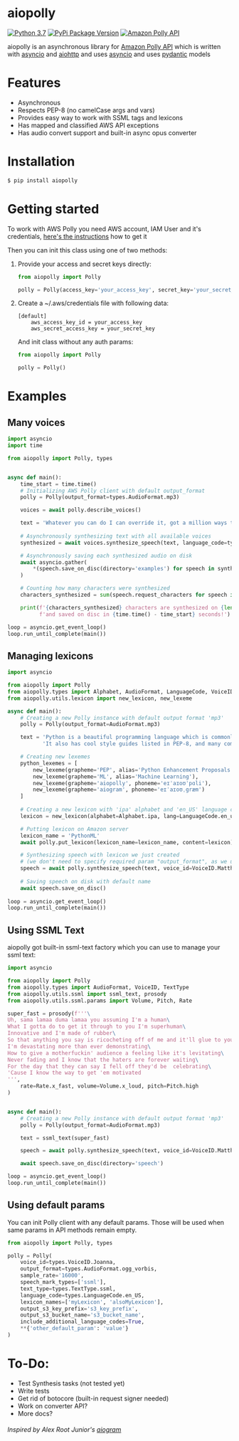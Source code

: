 # aiopolly
[![Python 3.7](https://img.shields.io/badge/Python%203.7-blue.svg)](https://python.org) 
[![PyPi Package Version](https://img.shields.io/pypi/v/aiopolly.svg)](https://pypi.python.org/pypi/aiopolly)
[![Amazon Polly API](https://img.shields.io/badge/-Amazon%20Polly%20API-orange.svg?logo=amazon&labelColor=gray)](https://docs.aws.amazon.com/en_us/polly/latest/dg/what-is.html)

aiopolly is an asynchronous library for [Amazon Polly API](https://docs.aws.amazon.com/en_us/polly/latest/dg/API_Reference.html) which is written with [asyncio](https://docs.python.org/3/library/asyncio.html) and [aiohttp](https://github.com/aio-libs/aiohttp) and uses [asyncio](https://docs.python.org/3/library/asyncio.html) and uses [pydantic](https://github.com/samuelcolvin/pydantic) models
 
# Features
- Asynchronous
- Respects PEP-8 (no camelCase args and vars)
- Provides easy way to work with SSML tags and lexicons
- Has mapped and classified AWS API exceptions
- Has audio convert support and built-in async opus converter

# Installation
```bash
$ pip install aiopolly
```

# Getting started
To work with AWS Polly you need AWS account, IAM User and it's credentials, [here's the instructions](https://docs.aws.amazon.com/en_us/polly/latest/dg/setting-up.html) how to get it

Then you can init this class using one of two methods:

1) Provide your access and secret keys directly:
    ```python
   from aiopolly import Polly
    
   polly = Polly(access_key='your_access_key', secret_key='your_secret_key')
    ```


2) Create a ~/.aws/credentials file with following data:
    ```
    [default]
        aws_access_key_id = your_access_key
        aws_secret_access_key = your_secret_key
    ```
    And init class without any auth params:
    ```python
   from aiopolly import Polly
    
   polly = Polly()
    ```


# Examples

## Many voices
```python
import asyncio
import time

from aiopolly import Polly, types


async def main():
    time_start = time.time()
    # Initializing AWS Polly client with default output_format
    polly = Polly(output_format=types.AudioFormat.mp3)

    voices = await polly.describe_voices()

    text = 'Whatever you can do I can override it, got a million ways to synthesize it'
    
    # Asynchronously synthesizing text with all available voices
    synthesized = await voices.synthesize_speech(text, language_code=types.LanguageCode.en_us)

    # Asynchronously saving each synthesized audio on disk
    await asyncio.gather(
        *(speech.save_on_disc(directory='examples') for speech in synthesized)
    )

    # Counting how many characters were synthesized
    characters_synthesized = sum(speech.request_characters for speech in synthesized)

    print(f'{characters_synthesized} characters are synthesized on {len(synthesized)}speech'
          f'and saved on disc in {time.time() - time_start} seconds!')

loop = asyncio.get_event_loop()
loop.run_until_complete(main())
```

## Managing lexicons
```python
import asyncio

from aiopolly import Polly
from aiopolly.types import Alphabet, AudioFormat, LanguageCode, VoiceID
from aiopolly.utils.lexicon import new_lexicon, new_lexeme

async def main():
    # Creating a new Polly instance with default output format 'mp3'
    polly = Polly(output_format=AudioFormat.mp3)

    text = 'Python is a beautiful programming language which is commonly used for web backend and ML. ' \
           'It also has cool style guides listed in PEP-8, and many community libraries like aiopolly or aiogram.'

    # Creating new lexemes
    python_lexemes = [
        new_lexeme(grapheme='PEP', alias='Python Enhancement Proposals'),
        new_lexeme(grapheme='ML', alias='Machine Learning'),
        new_lexeme(grapheme='aiopolly', phoneme='eɪˈaɪoʊˈpɑli'),
        new_lexeme(grapheme='aiogram', phoneme='eɪˈaɪoʊˌgræm')
    ]
    
    # Creating a new lexicon with 'ipa' alphabet and 'en_US' language code
    lexicon = new_lexicon(alphabet=Alphabet.ipa, lang=LanguageCode.en_us, lexemes=python_lexemes)

    # Putting lexicon on Amazon server
    lexicon_name = 'PythonML'
    await polly.put_lexicon(lexicon_name=lexicon_name, content=lexicon)

    # Synthesizing speech with lexicon we just created 
    # (we don't need to specify required param "output_format", as we using it by default)
    speech = await polly.synthesize_speech(text, voice_id=VoiceID.Matthew, lexicon_names=[lexicon_name])
    
    # Saving speech on disk with default name
    await speech.save_on_disc()
    
loop = asyncio.get_event_loop()
loop.run_until_complete(main())
```

## Using SSML Text
aiopolly got built-in ssml-text factory which you can use to manage your ssml text:
```python
import asyncio

from aiopolly import Polly
from aiopolly.types import AudioFormat, VoiceID, TextType
from aiopolly.utils.ssml import ssml_text, prosody
from aiopolly.utils.ssml.params import Volume, Pitch, Rate

super_fast = prosody(f'''\
Uh, sama lamaa duma lamaa you assuming I'm a human\
What I gotta do to get it through to you I'm superhuman\
Innovative and I'm made of rubber\
So that anything you say is ricocheting off of me and it'll glue to you\
I'm devastating more than ever demonstrating\
How to give a motherfuckin' audience a feeling like it's levitating\
Never fading and I know that the haters are forever waiting\
For the day that they can say I fell off they'd be  celebrating\
'Cause I know the way to get 'em motivated
''',
    rate=Rate.x_fast, volume=Volume.x_loud, pitch=Pitch.high
)


async def main():
    # Creating a new Polly instance with default output format 'mp3'
    polly = Polly(output_format=AudioFormat.mp3)

    text = ssml_text(super_fast)

    speech = await polly.synthesize_speech(text, voice_id=VoiceID.Matthew, text_type=TextType.ssml)

    await speech.save_on_disc(directory='speech')

loop = asyncio.get_event_loop()
loop.run_until_complete(main())
```

## Using default params
You can init Polly client with any default params.
Those will be used when same params in API methods remain empty.
```python
from aiopolly import Polly, types

polly = Polly(
    voice_id=types.VoiceID.Joanna,
    output_format=types.AudioFormat.ogg_vorbis,
    sample_rate='16000',
    speech_mark_types=['ssml'],
    text_type=types.TextType.ssml,
    language_code=types.LanguageCode.en_US,
    lexicon_names=['myLexicon', 'alsoMyLexicon'],
    output_s3_key_prefix='s3_key_prefix',
    output_s3_bucket_name='s3_bucket_name',
    include_additional_language_codes=True,
    **{'other_default_param': 'value'}
)
```

# To-Do:
- Test Synthesis tasks (not tested yet)
- Write tests
- Get rid of botocore (built-in request signer needed)
- Work on converter API?
- More docs?


###### Inspired by Alex Root Junior's [aiogram](https://github.com/aiogram/aiogram)